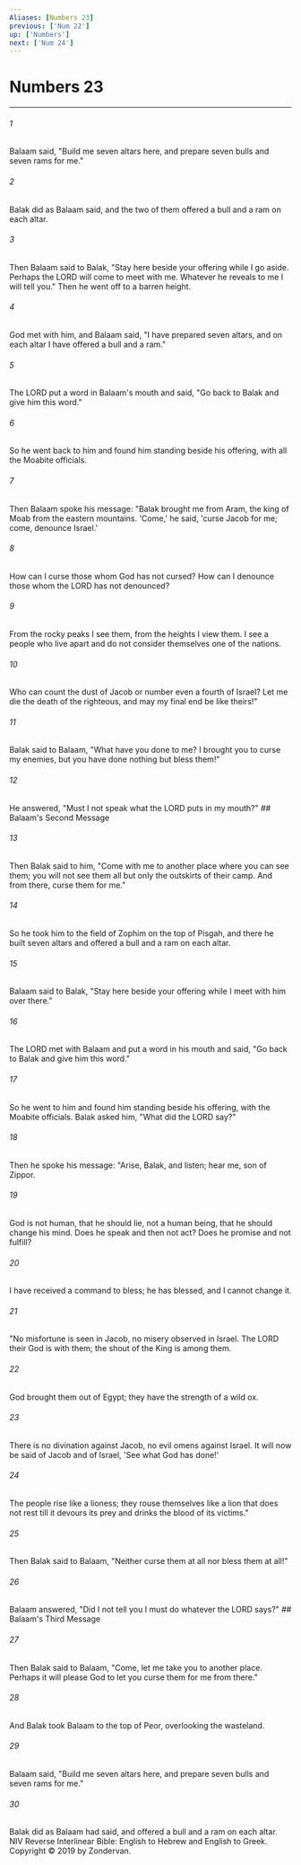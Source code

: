 ```yaml
---
Aliases: [Numbers 23]
previous: ['Num 22']
up: ['Numbers']
next: ['Num 24']
---
```

# Numbers 23

***


###### 1 
Balaam said, "Build me seven altars here, and prepare seven bulls and seven rams for me." 

###### 2 
Balak did as Balaam said, and the two of them offered a bull and a ram on each altar. 

###### 3 
Then Balaam said to Balak, "Stay here beside your offering while I go aside. Perhaps the LORD will come to meet with me. Whatever he reveals to me I will tell you." Then he went off to a barren height. 

###### 4 
God met with him, and Balaam said, "I have prepared seven altars, and on each altar I have offered a bull and a ram." 

###### 5 
The LORD put a word in Balaam's mouth and said, "Go back to Balak and give him this word." 

###### 6 
So he went back to him and found him standing beside his offering, with all the Moabite officials. 

###### 7 
Then Balaam spoke his message: "Balak brought me from Aram, the king of Moab from the eastern mountains. 'Come,' he said, 'curse Jacob for me; come, denounce Israel.' 

###### 8 
How can I curse those whom God has not cursed? How can I denounce those whom the LORD has not denounced? 

###### 9 
From the rocky peaks I see them, from the heights I view them. I see a people who live apart and do not consider themselves one of the nations. 

###### 10 
Who can count the dust of Jacob or number even a fourth of Israel? Let me die the death of the righteous, and may my final end be like theirs!" 

###### 11 
Balak said to Balaam, "What have you done to me? I brought you to curse my enemies, but you have done nothing but bless them!" 

###### 12 
He answered, "Must I not speak what the LORD puts in my mouth?" ## Balaam's Second Message 

###### 13 
Then Balak said to him, "Come with me to another place where you can see them; you will not see them all but only the outskirts of their camp. And from there, curse them for me." 

###### 14 
So he took him to the field of Zophim on the top of Pisgah, and there he built seven altars and offered a bull and a ram on each altar. 

###### 15 
Balaam said to Balak, "Stay here beside your offering while I meet with him over there." 

###### 16 
The LORD met with Balaam and put a word in his mouth and said, "Go back to Balak and give him this word." 

###### 17 
So he went to him and found him standing beside his offering, with the Moabite officials. Balak asked him, "What did the LORD say?" 

###### 18 
Then he spoke his message: "Arise, Balak, and listen; hear me, son of Zippor. 

###### 19 
God is not human, that he should lie, not a human being, that he should change his mind. Does he speak and then not act? Does he promise and not fulfill? 

###### 20 
I have received a command to bless; he has blessed, and I cannot change it. 

###### 21 
"No misfortune is seen in Jacob, no misery observed in Israel. The LORD their God is with them; the shout of the King is among them. 

###### 22 
God brought them out of Egypt; they have the strength of a wild ox. 

###### 23 
There is no divination against Jacob, no evil omens against Israel. It will now be said of Jacob and of Israel, 'See what God has done!' 

###### 24 
The people rise like a lioness; they rouse themselves like a lion that does not rest till it devours its prey and drinks the blood of its victims." 

###### 25 
Then Balak said to Balaam, "Neither curse them at all nor bless them at all!" 

###### 26 
Balaam answered, "Did I not tell you I must do whatever the LORD says?" ## Balaam's Third Message 

###### 27 
Then Balak said to Balaam, "Come, let me take you to another place. Perhaps it will please God to let you curse them for me from there." 

###### 28 
And Balak took Balaam to the top of Peor, overlooking the wasteland. 

###### 29 
Balaam said, "Build me seven altars here, and prepare seven bulls and seven rams for me." 

###### 30 
Balak did as Balaam had said, and offered a bull and a ram on each altar. NIV Reverse Interlinear Bible: English to Hebrew and English to Greek. Copyright © 2019 by Zondervan.
